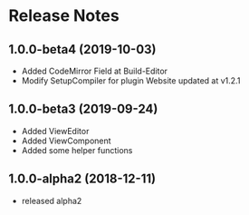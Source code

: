 # Release Notes


## 1.0.0-beta4  (2019-10-03)

- Added CodeMirror Field at Build-Editor
- Modify SetupCompiler for plugin Website updated at v1.2.1

## 1.0.0-beta3  (2019-09-24)

- Added ViewEditor
- Added ViewComponent
- Added some helper functions

## 1.0.0-alpha2 (2018-12-11)

- released alpha2
